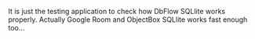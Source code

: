 It is just the testing application to check how DbFlow SQLlite works properly.
Actually Google Room and ObjectBox SQLlite works fast enough too...